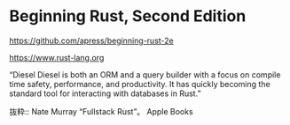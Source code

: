 # Beginning Rust, Second Edition
https://github.com/apress/beginning-rust-2e

https://www.rust-lang.org

“Diesel
Diesel is both an ORM and a query builder with a focus on compile time safety, performance, and productivity. It has quickly becoming the standard tool for interacting with databases in Rust.”

抜粋:: Nate Murray  “Fullstack Rust”。 Apple Books  
